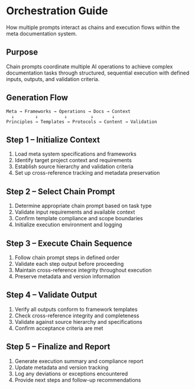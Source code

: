 # Orchestration Guide

How multiple prompts interact as chains and execution flows within the meta documentation system.

## Purpose

Chain prompts coordinate multiple AI operations to achieve complex documentation tasks through structured, sequential execution with defined inputs, outputs, and validation criteria.

## Generation Flow

```
Meta → Frameworks → Operations → Docs → Context
  ↓        ↓          ↓         ↓       ↓
Principles → Templates → Protocols → Content → Validation
```

## Step 1 – Initialize Context

1. Load meta system specifications and frameworks
2. Identify target project context and requirements
3. Establish source hierarchy and validation criteria
4. Set up cross-reference tracking and metadata preservation

## Step 2 – Select Chain Prompt

1. Determine appropriate chain prompt based on task type
2. Validate input requirements and available context
3. Confirm template compliance and scope boundaries
4. Initialize execution environment and logging

## Step 3 – Execute Chain Sequence

1. Follow chain prompt steps in defined order
2. Validate each step output before proceeding
3. Maintain cross-reference integrity throughout execution
4. Preserve metadata and version information

## Step 4 – Validate Output

1. Verify all outputs conform to framework templates
2. Check cross-reference integrity and completeness
3. Validate against source hierarchy and specifications
4. Confirm acceptance criteria are met

## Step 5 – Finalize and Report

1. Generate execution summary and compliance report
2. Update metadata and version tracking
3. Log any deviations or exceptions encountered
4. Provide next steps and follow-up recommendations